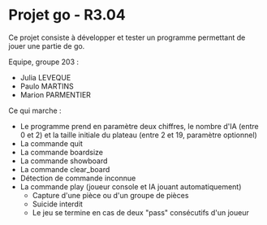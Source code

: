 # Projet go - R3.04
Ce projet consiste à développer et tester un programme permettant de jouer une partie de go.

Equipe, groupe 203 : 
- Julia LEVEQUE
- Paulo MARTINS
- Marion PARMENTIER

Ce qui marche :
- Le programme prend en paramètre deux chiffres, le nombre d'IA (entre 0 et 2) et la taille initiale du plateau (entre 2 et 19, paramètre optionnel)
- La commande quit
- La commande boardsize
- La commande showboard
- La commande clear_board
- Détection de commande inconnue
- La commande play (joueur console et IA jouant automatiquement)
  - Capture d'une pièce ou d'un groupe de pièces
  - Suicide interdit
  - Le jeu se termine en cas de deux "pass" consécutifs d'un joueur 

